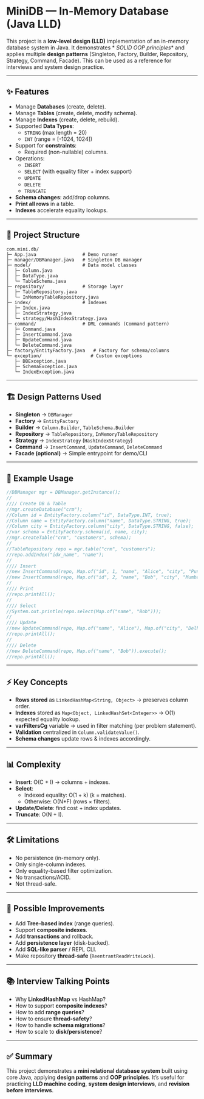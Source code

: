 # MiniDB — In-Memory Database (Java LLD)

This project is a **low-level design (LLD)** implementation of an in-memory database system in Java. It demonstrates *
*SOLID OOP principles** and applies multiple **design patterns** (Singleton, Factory, Builder, Repository, Strategy,
Command, Facade). This can be used as a reference for interviews and system design practice.

---

## ✨ Features

- Manage **Databases** (create, delete).
- Manage **Tables** (create, delete, modify schema).
- Manage **Indexes** (create, delete, rebuild).
- Supported **Data Types**:
    - `STRING` (max length = 20)
    - `INT` (range = [-1024, 1024])
- Support for **constraints**:
    - Required (non-nullable) columns.
- Operations:
    - `INSERT`
    - `SELECT` (with equality filter + index support)
    - `UPDATE`
    - `DELETE`
    - `TRUNCATE`
- **Schema changes**: add/drop columns.
- **Print all rows** in a table.
- **Indexes** accelerate equality lookups.

---

## 📂 Project Structure

```
com.mini.db/
├─ App.java                 # Demo runner
├─ manager/DBManager.java   # Singleton DB manager
├─ model/                   # Data model classes
│  ├─ Column.java
│  ├─ DataType.java
│  └─ TableSchema.java
├─ repository/              # Storage layer
│  ├─ TableRepository.java
│  └─ InMemoryTableRepository.java
├─ index/                   # Indexes
│  ├─ Index.java
│  ├─ IndexStrategy.java
│  └─ strategy/HashIndexStrategy.java
├─ command/                 # DML commands (Command pattern)
│  ├─ Command.java
│  ├─ InsertCommand.java
│  ├─ UpdateCommand.java
│  └─ DeleteCommand.java
├─ factory/EntityFactory.java   # Factory for schema/columns
└─ exception/                  # Custom exceptions
   ├─ DBException.java
   ├─ SchemaException.java
   └─ IndexException.java
```

---

## 🏗️ Design Patterns Used

- **Singleton** → `DBManager`
- **Factory** → `EntityFactory`
- **Builder** → `Column.Builder`, `TableSchema.Builder`
- **Repository** → `TableRepository`, `InMemoryTableRepository`
- **Strategy** → `IndexStrategy` (`HashIndexStrategy`)
- **Command** → `InsertCommand`, `UpdateCommand`, `DeleteCommand`
- **Facade (optional)** → Simple entrypoint for demo/CLI

---

## 🚀 Example Usage

```java
//DBManager mgr = DBManager.getInstance();
//
//// Create DB & Table
//mgr.createDatabase("crm");
//Column id = EntityFactory.column("id", DataType.INT, true);
//Column name = EntityFactory.column("name", DataType.STRING, true);
//Column city = EntityFactory.column("city", DataType.STRING, false);
//var schema = EntityFactory.schema(id, name, city);
//mgr.createTable("crm", "customers", schema);
//
//TableRepository repo = mgr.table("crm", "customers");
//repo.addIndex("idx_name", "name");
//
//// Insert
//new InsertCommand(repo, Map.of("id", 1, "name", "Alice", "city", "Pune")).execute();
//new InsertCommand(repo, Map.of("id", 2, "name", "Bob", "city", "Mumbai")).execute();
//
//// Print
//repo.printAll();
//
//// Select
//System.out.println(repo.select(Map.of("name", "Bob")));
//
//// Update
//new UpdateCommand(repo, Map.of("name", "Alice"), Map.of("city", "Delhi")).execute();
//repo.printAll();
//
//// Delete
//new DeleteCommand(repo, Map.of("name", "Bob")).execute();
//repo.printAll();
```

---

## ⚡ Key Concepts

- **Rows stored** as `LinkedHashMap<String, Object>` → preserves column order.
- **Indexes** stored as `Map<Object, LinkedHashSet<Integer>>` → O(1) expected equality lookup.
- **varFiltersCg** variable → used in filter matching (per problem statement).
- **Validation** centralized in `Column.validateValue()`.
- **Schema changes** update rows & indexes accordingly.

---

## 📊 Complexity

- **Insert**: O(C + I) → columns + indexes.
- **Select**:
    - Indexed equality: O(1 + k) (k = matches).
    - Otherwise: O(N*F) (rows × filters).
- **Update/Delete**: find cost + index updates.
- **Truncate**: O(N + I).

---

## 🛠️ Limitations

- No persistence (in-memory only).
- Only single-column indexes.
- Only equality-based filter optimization.
- No transactions/ACID.
- Not thread-safe.

---

## 🔮 Possible Improvements

- Add **Tree-based index** (range queries).
- Support **composite indexes**.
- Add **transactions** and rollback.
- Add **persistence layer** (disk-backed).
- Add **SQL-like parser** / REPL CLI.
- Make repository **thread-safe** (`ReentrantReadWriteLock`).

---

## 📚 Interview Talking Points

- Why **LinkedHashMap** vs HashMap?
- How to support **composite indexes**?
- How to add **range queries**?
- How to ensure **thread-safety**?
- How to handle **schema migrations**?
- How to scale to **disk/persistence**?

---

## ✅ Summary

This project demonstrates a **mini relational database system** built using core Java, applying **design patterns** and
**OOP principles**. It’s useful for practicing **LLD machine coding**, **system design interviews**, and **revision
before interviews**.
